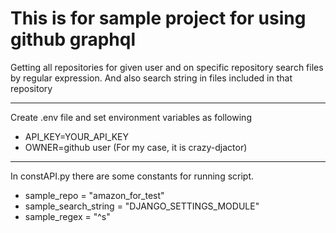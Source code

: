 <h1> This is for sample project for using github graphql</h1>

Getting all repositories for given user and on specific repository search files by regular expression.
And also search string in files included in that repository

*****
Create .env file and set environment variables as following
* API_KEY=YOUR_API_KEY
* OWNER=github user (For my case, it is crazy-djactor)

*****
In constAPI.py there are some constants for running script. 

* sample_repo = "amazon_for_test" 
* sample_search_string = "DJANGO_SETTINGS_MODULE"
* sample_regex = "^s" 
